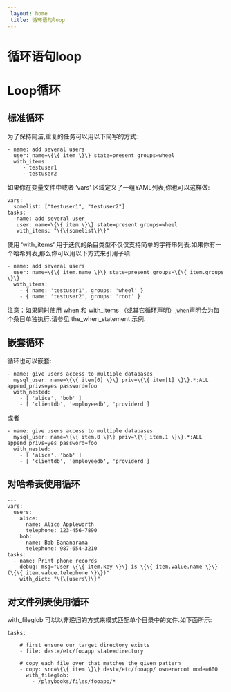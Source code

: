 ```yaml
---
 layout: home
 title: 循环语句loop
---
```


# 循环语句loop
# Loop循环

## 标准循环

为了保持简洁,重复的任务可以用以下简写的方式:

```
- name: add several users
  user: name=\{\{ item \}\} state=present groups=wheel
  with_items:
     - testuser1
     - testuser2
```

如果你在变量文件中或者 ‘vars’ 区域定义了一组YAML列表,你也可以这样做:

```
vars:
  somelist: ["testuser1", "testuser2"]
tasks:
  -name: add several user
   user: name=\{\{ item \}\} state=present groups=wheel
   with_items: "\{\{somelist\}\}"

```

使用 ‘with\_items’ 用于迭代的条目类型不仅仅支持简单的字符串列表.如果你有一个哈希列表,那么你可以用以下方式来引用子项:

```
- name: add several users
  user: name=\{\{ item.name \}\} state=present groups=\{\{ item.groups \}\}
  with_items:
    - { name: 'testuser1', groups: 'wheel' }
    - { name: 'testuser2', groups: 'root' }
```

注意：如果同时使用 when 和 with\_items （或其它循环声明）,`when`声明会为每个条目单独执行.请参见 the\_when\_statement 示例.

## 嵌套循环

循环也可以嵌套:

```
- name: give users access to multiple databases
  mysql_user: name=\{\{ item[0] \}\} priv=\{\{ item[1] \}\}.*:ALL append_privs=yes password=foo
  with_nested:
    - [ 'alice', 'bob' ]
    - [ 'clientdb', 'employeedb', 'providerd']
```

或者

```
- name: give users access to multiple databases
  mysql_user: name=\{\{ item.0 \}\} priv=\{\{ item.1 \}\}.*:ALL append_privs=yes password=foo
  with_nested:
    - [ 'alice', 'bob' ]
    - [ 'clientdb', 'employeedb', 'providerd']
```

## 对哈希表使用循环

```
---
vars:
  users:
    alice:
      name: Alice Appleworth
      telephone: 123-456-7890
    bob:
      name: Bob Bananarama
      telephone: 987-654-3210
tasks:
  - name: Print phone records
    debug: msg="User \{\{ item.key \}\} is \{\{ item.value.name \}\} (\{\{ item.value.telephone \}\})"
    with_dict: "\{\{users\}\}"
```

## 对文件列表使用循环

with\_fileglob 可以以非递归的方式来模式匹配单个目录中的文件.如下面所示:

```
tasks:

    # first ensure our target directory exists
    - file: dest=/etc/fooapp state=directory

    # copy each file over that matches the given pattern
    - copy: src=\{\{ item \}\} dest=/etc/fooapp/ owner=root mode=600
      with_fileglob:
        - /playbooks/files/fooapp/*
```



